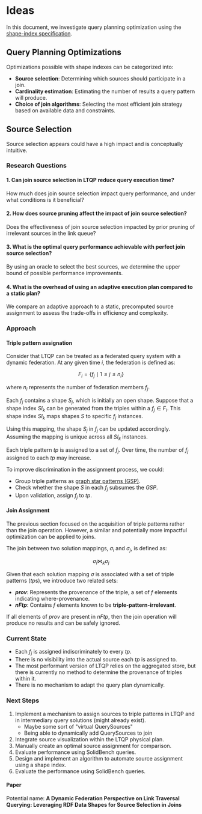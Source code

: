 # Ideas

In this document, we investigate query planning optimization using the [shape-index specification](https://github.com/constraintAutomaton/shape-index-specification).

## Query Planning Optimizations

Optimizations possible with shape indexes can be categorized into:

- **Source selection**: Determining which sources should participate in a join.
- **Cardinality estimation**: Estimating the number of results a query pattern will produce.
- **Choice of join algorithms**: Selecting the most efficient join strategy based on available data and constraints.


## Source Selection

Source selection appears could have a high impact and is conceptually intuitive.

### Research Questions  

#### 1. Can join source selection in LTQP reduce query execution time?  
How much does join source selection impact query performance, and under what conditions is it beneficial?  

#### 2. How does source pruning affect the impact of join source selection?  
Does the effectiveness of join source selection impacted by prior pruning of irrelevant sources in the link queue?  

#### 3. What is the optimal query performance achievable with perfect join source selection?  
By using an oracle to select the best sources, we determine the upper bound of possible performance improvements.  

#### 4. What is the overhead of using an adaptive execution plan compared to a static plan?  
We compare an adaptive approach to a static, precomputed source assignment to assess the trade-offs in efficiency and complexity.  


### Approach

#### Triple pattern assignation

Consider that LTQP can be treated as a federated query system with a dynamic federation. At any given time $i$, the federation is defined as:

$$ F_i = \{f_j \mid 1 \le j \le  n_i \} $$

where $n_i$ represents the number of federation members $f_j$.

Each $f_j$ contains a shape $S_j$, which is initially an open shape.
Suppose that a shape index $SI_k$ can be generated from the triples within a $f_j \in F_i$. 
This shape index $SI_k$ maps shapes $S$ to specific $f_j$ instances.

Using this mapping, the shape $S_j$ in $f_j$ can be updated accordingly.
Assuming the mapping is unique across all $SI_k$ instances.

Each triple pattern $tp$ is assigned to a set of $f_j$. Over time, the number of $f_j$ assigned to each $tp$ may increase.

To improve discrimination in the assignment process, we could:
- Group triple patterns as [graph star patterns (GSP)](https://github.com/constraintAutomaton/Traveling-with-a-Map).
- Check whether the shape $S$ in each $f_j$ subsumes the $GSP$.
- Upon validation, assign $f_j$ to $tp$.

#### Join Assignment

The previous section focused on the acquisition of triple patterns rather than the join operation. However, a similar and potentially more impactful optimization can be applied to joins.

The join between two solution mappings, $\sigma_i$ and $\sigma_j$, is defined as:

$$
\sigma_i \Join_k \sigma_j
$$

Given that each solution mapping $\sigma$ is associated with a set of triple patterns ($tp$s), we introduce two related sets:  
- **$prov$**: Represents the provenance of the triple, a set of $f$ elements indicating where-provenance.  
- **$nFtp$**: Contains $f$ elements known to be **triple-pattern-irrelevant**.  

If all elements of $prov$ are present in $nFtp$, then the join operation will produce no results and can be safely ignored.

### Current State

- Each $f_j$ is assigned indiscriminately to every $tp$.  
- There is no visibility into the actual source each $tp$ is assigned to.  
- The most performant version of LTQP relies on the aggregated store, but there is currently no method to determine the provenance of triples within it.  
- There is no mechanism to adapt the query plan dynamically.  


### Next Steps

1. Implement a mechanism to assign sources to triple patterns in LTQP and in intermediary query solutions (might already exist).
    - Maybe some sort of "virtual QuerySources"
    - Being able to dynamically add QuerySources to join
2. Integrate source visualization within the LTQP physical plan.
3. Manually create an optimal source assignment for comparison.
4. Evaluate performance using SolidBench queries.
5. Design and implement an algorithm to automate source assignment using a shape index.
6. Evaluate the performance using SolidBench queries.

#### Paper

Potential name: **A Dynamic Federation Perspective on Link Traversal Querying: Leveraging RDF Data Shapes for Source Selection in Joins**